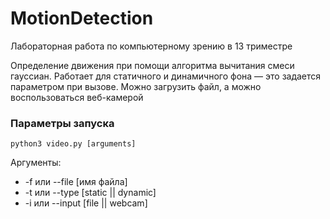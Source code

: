 # MotionDetection
Лабораторная работа по компьютерному зрению в 13 триместре

Определение движения при помощи алгоритма вычитания смеси гауссиан. Работает для статичного и динамичного фона — это задается параметром при вызове. Можно загрузить файл, а можно воспользоваться веб-камерой

### Параметры запуска

```
python3 video.py [arguments]
```

Аргументы: 
* -f или --file [имя файла]
* -t или --type [static || dynamic] 
* -i или --input [file || webcam]
